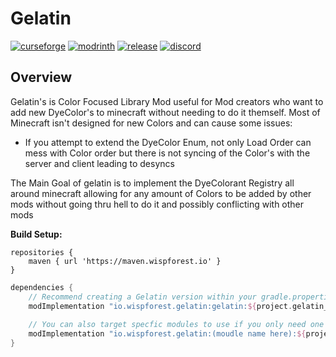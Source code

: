 # Gelatin

[![curseforge](https://img.shields.io/badge/-CurseForge-gray?style=for-the-badge&logo=curseforge&labelColor=orange)](https://www.curseforge.com/minecraft/mc-mods/jello)
[![modrinth](https://img.shields.io/badge/-modrinth-gray?style=for-the-badge&labelColor=green&labelWidth=15&logo=appveyor&logoColor=white)](https://modrinth.com/mod/jello)
[![release](https://img.shields.io/github/v/release/Dragon-Seeker/Jello?logo=github&style=for-the-badge)](https://github.com/Dragon-Seeker/Jello/releases)
[![discord](https://img.shields.io/discord/825828008644313089?label=wisp%20forest&logo=discord&logoColor=white&style=for-the-badge)](https://discord.gg/xrwHKktV2d)

## Overview

Gelatin's is Color Focused Library Mod useful for Mod creators who want to add new DyeColor's to minecraft without needing to do it themself. Most of Minecraft isn't designed for new Colors and can cause some issues:

- If you attempt to extend the DyeColor Enum, not only Load Order can mess with Color order but there is not syncing of the Color's with the server and client leading to desyncs

The Main Goal of gelatin is to implement the DyeColorant Registry all around minecraft allowing for any amount of Colors to be added by other mods without going thru hell to do it and possibly conflicting with other mods

**Build Setup:**

```grovvy
repositories {
    maven { url 'https://maven.wispforest.io' }
}
```

```groovy
dependencies {
    // Recommend creating a Gelatin version within your gradle.properties 
    modImplementation "io.wispforest.gelatin:gelatin:${project.gelatin_version}"
    
    // You can also target specfic modules to use if you only need one
    modImplementation "io.wispforest.gelatin:(moudle name here):${project.jello_version}"
}
```
